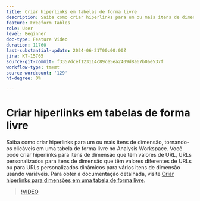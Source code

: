 ```yaml
---
title: Criar hiperlinks em tabelas de forma livre
description: Saiba como criar hiperlinks para um ou mais itens de dimensão, tornando-os clicáveis em uma tabela de forma livre no Analysis Workspace. Você pode criar hiperlinks para itens de dimensão que têm valores de URL, URLs personalizados para itens de dimensão que têm valores diferentes de URLs ou para URLs personalizados dinâmicos para vários itens de dimensão usando variáveis.
feature: Freeform Tables
role: User
level: Beginner
doc-type: Feature Video
duration: 11760
last-substantial-update: 2024-06-21T00:00:00Z
jira: KT-15765
source-git-commit: f3357dcef123114c89ce5ea2409d8a67b0ae537f
workflow-type: tm+mt
source-wordcount: '129'
ht-degree: 0%

---
```



# Criar hiperlinks em tabelas de forma livre

Saiba como criar hiperlinks para um ou mais itens de dimensão, tornando-os clicáveis em uma tabela de forma livre no Analysis Workspace. Você pode criar hiperlinks para itens de dimensão que têm valores de URL, URLs personalizados para itens de dimensão que têm valores diferentes de URLs ou para URLs personalizados dinâmicos para vários itens de dimensão usando variáveis. Para obter a documentação detalhada, visite [Criar hiperlinks para dimensões em uma tabela de forma livre](https://experienceleague.adobe.com/pt-br/docs/analytics/analyze/analysis-workspace/visualizations/freeform-table/freeform-table-hyperlinks).

>[!VIDEO](https://video.tv.adobe.com/v/3445788/?learn=on&captions=por_br)
